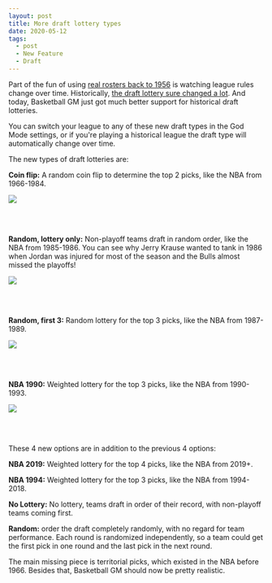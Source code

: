 ```yaml
---
layout: post
title: More draft lottery types
date: 2020-05-12
tags:
  - post
  - New Feature
  - Draft
---
```


Part of the fun of using [real rosters back to 1956](/blog/2020/05/beta-real-rosters-back-to-1956/) is watching league rules change over time. Historically, [the draft lottery sure changed a lot](https://en.wikipedia.org/wiki/NBA_draft_lottery#History). And today, Basketball GM just got much better support for historical draft lotteries.

You can switch your league to any of these new draft types in the God Mode settings, or if you're playing a historical league the draft type will automatically change over time.

<!--more-->

The new types of draft lotteries are:

**Coin flip:** A random coin flip to determine the top 2 picks, like the NBA from 1966-1984.

<p><img src="/files/drafttype-coinFlip.png" class="img-fluid"></p>
<br><br>

**Random, lottery only:** Non-playoff teams draft in random order, like the NBA from 1985-1986. You can see why Jerry Krause wanted to tank in 1986 when Jordan was injured for most of the season and the Bulls almost missed the playoffs!

<p><img src="/files/drafttype-randomLottery.png" class="img-fluid"></p>
<br><br>

**Random, first 3:** Random lottery for the top 3 picks, like the NBA from 1987-1989.

<p><img src="/files/drafttype-randomLotteryFirst3.png" class="img-fluid"></p>
<br><br>

**NBA 1990:** Weighted lottery for the top 3 picks, like the NBA from 1990-1993.

<p><img src="/files/drafttype-nba1990.png" class="img-fluid"></p>
<br><br>

These 4 new options are in addition to the previous 4 options:

**NBA 2019:** Weighted lottery for the top 4 picks, like the NBA from 2019+.

**NBA 1994:** Weighted lottery for the top 3 picks, like the NBA from 1994-2018.

**No Lottery:** No lottery, teams draft in order of their record, with non-playoff teams coming first.

**Random:** order the draft completely randomly, with no regard for team performance. Each round is randomized independently, so a team could get the first pick in one round and the last pick in the next round.

The main missing piece is territorial picks, which existed in the NBA before 1966. Besides that, Basketball GM should now be pretty realistic.
